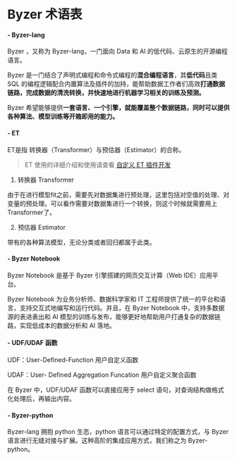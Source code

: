 # Byzer 术语表

#### - Byzer-lang 

Byzer ，又称为 Byzer-lang，一门面向 Data 和 AI 的低代码、云原生的开源编程语言。

Byzer 是一门结合了声明式编程和命令式编程的**混合编程语言**，其**低代码**且类 SQL 的编程逻辑配合内置算法及插件的加持，能帮助数据工作者们高效**打通数据链路，完成数据的清洗转换，并快速地进行机器学习相关的训练及预测。**

Byzer 希望能够提供**一套语言、一个引擎，就能覆盖整个数据链路，同时可以提供各种算法、模型训练等开箱即用的能力。**

#### - ET 

ET是指 转换器（Transformer）与预估器（Estimator）的合称。
> ET 使用的详细介绍和使用请查看 [自定义 ET 插件开发](/byzer-lang/zh-cn/extension/extension/et_dev)

1) 转换器 Transformer

由于在进行模型fit之前，需要先对数据集进行预处理，这里包括对空值的处理、对变量的预处理。可以看作需要对数据集进行一个转换，则这个时候就需要用上 Transformer了。

2) 预估器 Estimator

带有的各种算法模型，无论分类或者回归都属于此类。

#### - Byzer Notebook 
Byzer Notebook 是基于 Byzer 引擎搭建的网页交互计算（Web IDE）应用平台。

Byzer Notebook 为业务分析师、数据科学家和 IT 工程师提供了统一的平台和语言，支持交互式地编写和运行代码。并且，在 Byzer Notebook 中，支持多数据源的表进表出和 AI 模型的训练与发布，能够更好地帮助用户打通复杂的数据链路，实现低成本的数据分析和 AI 落地。

#### - UDF/UDAF 函数
UDF：User-Defined-Function 用户自定义函数

UDAF：User- Defined Aggregation Funcation 用户自定义聚合函数 

在 Byzer 中，UDF/UDAF 函数可以直接应用于 select 语句，对查询结构做格式化处理后，再输出内容。

#### - Byzer-python

Byzer-lang 拥抱 python 生态，python 语言可以通过特定的配置方式，与 Byzer 语言进行无缝对接与扩展。这种高阶的集成应用方式，我们称之为 Byzer-python。


